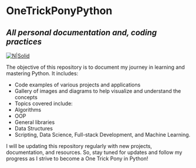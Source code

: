 # OneTrickPonyPython
## _All personal documentation and, coding practices_

[![N|Solid](https://cdn.iconscout.com/icon/free/png-256/python-3629591-3032289.png)](https://learnxinyminutes.com)

The objective of this repository is to document my journey
in learning and mastering Python. It includes:


- Code examples of various projects and applications
- Gallery of images and diagrams to help visualize and understand the concepts
- Topics covered include:
-   Algorithms
-   OOP
-   General libraries
-   Data Structures
-   Scripting, Data Science, Full-stack Development, and Machine Learning.

I will be updating this repository regularly with new projects, documentation, and resources. So, stay tuned for updates and follow my progress as I strive to become a One Trick Pony in Python!